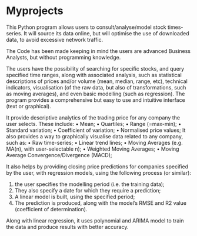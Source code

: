 # Myprojects
This Python program  allows users to consult/analyse/model stock times-series.
It will source its data online, but will optimise the use of downloaded data, to avoid excessive network traffic.

The Code has been made keeping in mind the users are advanced Business Analysts, but without programming knowledge.

The users have the possibility of searching for specific stocks, and query specified time ranges, along with associated
analysis, such as statistical descriptions of prices and/or volume (mean, median, range, etc), technical
indicators, visualisation (of the raw data, but also of transformations, such as moving averages), and even
basic modelling (such as regression).
The program provides a comprehensive but easy to use and intuitive interface (text or graphical).

It provide descriptive analytics of the trading price for any company the user
selects. These include:
• Mean;
• Quartiles;
• Range (=max-min);
• Standard variation;
• Coefficient of variation;
• Normalised price values;
It also provides a way to graphically visualise data related to any company, such as:
• Raw time-series;
• Linear trend lines;
• Moving Averages (e.g. MA(n), with user-selectable n);
• Weighted Moving Averages;
• Moving Average Convergence/Divergence (MACD);

It also helps by providing closing price predictions for companies specified by the user, with regression
models, using the following process (or similar):
1. the user specifies the modelling period (i.e. the training data);
2. They also specify a date for which they require a prediction;
3. A linear model is built, using the specified period;
4. The prediction is produced, along with the model’s RMSE and R2 value (coefficient of determination).

Along with linear regression, it uses polynomial and ARIMA model to train the data and produce results with better accuracy.

